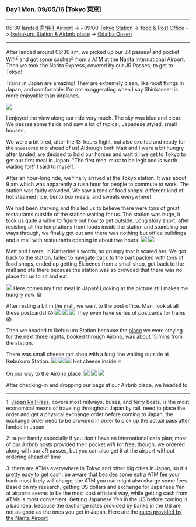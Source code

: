 ### Day1 Mon. 09/05/16 [Tokyo 東京]
---

06:30 [landed @NRT Airport](#landed) -> ~09:00 [Tokyo Station](#tokyo_station) -> [food & Post Office](#first_meal) -> [Ikebukuro Station & Airbnb place](#ikebukuro_station) -> [Odaiba Onsen](#odaiba_onsen)

---
After <a name="landed">landed</a> around 06:30 am, we picked up our JR passes<sup>[1](#jrpass)</sup> and pocket Wifi<sup>[2](#pocketWifi)</sup> and got some cashes<sup>[3](#cash)</sup> from a ATM at the Narita International Airport. Then we took the Narita Express, covered by our JR Passes, to get to Tokyo!

Trains in Japan are amazing! They are extremely clean, like most things in Japan, and comfortable. I'm not exaggerating when I say Shinkansen is more enjoyable than airplanes.

![](day1/IMG_20160904_204924.jpg)

I enjoyed the view along our ride very much. The sky was blue and clear. We passes some fields and saw a lot of typical, Japanese styled, small houses.

We were a bit tired, after the 13-hours flight, but also excited and ready for the awesome trip ahead of us! Although both Matt and I were a bit hungry after landed, we decided to hold our horses and wait till we get to Tokyo to get our first meal in Japan. "The first meal must to be legit and is worth waiting for!" I said to myself.

After an hour-long ride, we finally arrived at the <a name="tokyo_station">Tokyo station</a>. It was about 9 am which was apparently a rush hour for people to commute to work. The station was fairly crowded. We saw a tons of food shops: different kind of hot steamed rice, bento box meals, and sweats everywhere!

We had been starving and this led us to believe there were tons of great restaurants outside of the station waiting for us. The station was huge, it took us quite a while to figure out how to get outside. Long story short, after resisting all the temptations from foods inside the station and stumbling our ways through, we finally got out and there was nothing but office buildings and a mall with restaurants opening in about two hours.
![](day1/14379890_1115746348475058_5032397402719858860_o.jpg)
![](day1/14352256_1115746385141721_8737827987627050363_o.jpg)

Matt and I were, in Katherine's words, so grumpy that it scared her. We got back to the station, failed to navigate back to the part packed with tons of food shops, ended up getting Ekibenes from a small shop, got back to the mall and ate there because the station was so crowded that there was no place for us to sit and eat.

![](day1/IMG_20160904_214125.jpg)
Here comes my first <a name="first_meal">meal</a> in Japan! Looking at the picture still makes me hungry now 😂

After resting a bit in the mall, we went to the post office. Man, look at all these postcards! 😱
![](day1/IMG_20160904_224447.jpg)
![](day1/IMG_20160904_224508.jpg)
![](day1/IMG_20160904_224503.jpg)
They even have series of postcards for trains 😱

Then we headed to <a name="ikebukuro_station">Ikebukuro Station</a> because the [place](https://www.airbnb.com/rooms/4585434) we were staying for the next three nights, booked through Airbnb, was about 15 mins from the station.

There was small cheese tart shop with a long line waiting outside at Ikebukuro Station.
![](day1/IMG_20160904_233744.jpg)
![](day1/IMG_20160904_233807.jpg)
![](day1/14372351_1115746725141687_2298785123460181227_o.jpg)
Hot cheese inside 🔥

On our way to the Airbnb place.
![](day1/14352021_1115746868475006_8883205870417679098_o.jpg)
![](day1/14424770_1115746925141667_5618408830586566288_o.jpg)
![](day1/14409899_1115746961808330_4583957709311564211_o.jpg)

After checking-in and dropping our bags at our Airbnb place, we headed to  

-----
<a name="jrpass">1</a>: [Japan Rail Pass](http://www.japanrailpass.net/en/about_jrp.html), covers most railways, buses, and ferry boats, is the most economical means of traveling throughout Japan by rail. need to place the order and get a physical exchange order before coming to Japan, the exchange order need to be provided in order to pick up the actual pass after landed in Japan.

<a name="pocketWifi">2</a>: super handy especially if you don't have an international data plan; most of our Airbnb hosts provided their pocket wifi for free, though; we ordered along with our JR passes, but you can also get it at the airport without ordering ahead of time

<a name="cash">3</a>: there are ATMs everywhere in Tokyo and other big cities in Japan, so it's pretty easy to get cash; be aware that besides some extra ATM fee your bank most likely will charge, the ATM you use might also charge some fees. Based on my research, getting US dollars and exchange for Japanese Yen at airports seems to be the most cost efficient way, while getting cash from ATMs is most convenient. Getting Japanese Yen in the US before coming is a bad idea, because the exchange rates provided by banks in the US are not as good as the ones you get in Japan. Here are the [rates provided by the Narita Airport](http://www.narita-airport.or.jp/exchange_e/)
